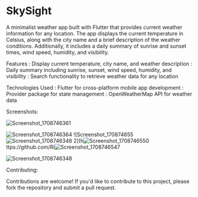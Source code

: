 # SkySight
A minimalist weather app built with Flutter that provides current weather information for any location. The app displays the current temperature in Celsius, along with the city name and a brief description of the weather conditions. Additionally, it includes a daily summary of sunrise and sunset times, wind speed, humidity, and visibility.

Features
: Display current temperature, city name, and weather description
: Daily summary including sunrise, sunset, wind speed, humidity, and visibility
: Search functionality to retrieve weather data for any location

Technologies Used
: Flutter for cross-platform mobile app development
: Provider package for state management
: OpenWeatherMap API for weather data

Screenshots:

![Screenshot_1708746361](https://github.com/RitikSharma02/SkySight/assets/68990636/8fbd82bc-70ef-4d92-b01a-4e797c30f7ca)

![Screenshot_1708746364](https://github.com/RitikSharma02/SkySight/assets/68990636/bee73303-e038-40f9-b74f-7198dbe9d4b0)
![Screenshot_170874655![Screenshot_1708746348](https://github.com/RitikSharma02/SkySight/assets/68990636/f6873e31-65e3-4b1a-a782-589af5106b33)
2](h![Screenshot_1708746550](https://github.com/RitikSharma02/SkySight/assets/68990636/bae37f93-3da2-4b04-baae-6d42715c2c05)
ttps://github.com/Ri![Screenshot_1708746547](https://github.com/RitikSharma02/SkySight/assets/68990636/720e179c-8cee-4c00-bc6e-07ce29a84a22)

![Screenshot_1708746348](https://github.com/RitikSharma02/SkySight/assets/68990636/41801d1d-dbd5-4f98-8cd7-ad248f211605)


Contributing:

Contributions are welcome! If you'd like to contribute to this project, please fork the repository and submit a pull request.
